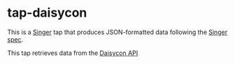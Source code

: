 # tap-daisycon

This is a [Singer](https://singer.io) tap that produces JSON-formatted data following the [Singer spec](https://github.com/singer-io/getting-started/blob/master/SPEC.md).

This tap retrieves data from the [Daisycon API](https://www.daisycon.com/en/developers/api/)
